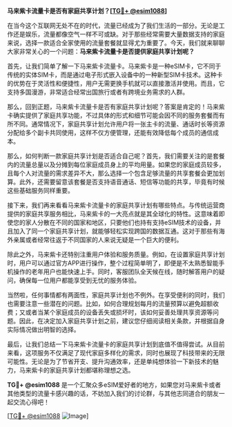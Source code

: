**马来紫卡流量卡是否有家庭共享计划？[[TG💪+ @esim1088](https://t.me/s/esim1088)]**

在当今这个互联网无处不在的时代，流量已经成为了我们生活的一部分。无论是工作还是娱乐，流量都像空气一样不可或缺。对于那些经常需要大量数据支持的家庭来说，选择一款适合全家使用的流量套餐就显得尤为重要了。今天，我们就来聊聊大家非常关心的一个问题：**马来紫卡流量卡是否提供家庭共享计划呢？**

首先，让我们简单了解一下马来紫卡流量卡。马来紫卡是一种eSIM卡，它不同于传统的实体SIM卡，而是通过电子形式嵌入设备中的一种新型SIM卡技术。这种卡的优势在于灵活性和便捷性，用户无需更换手机就可以直接激活并使用。而且，它支持多国漫游，非常适合经常出国旅行或者有跨境业务需求的人群。

那么，回到正题，马来紫卡流量卡是否有家庭共享计划呢？答案是肯定的！马来紫卡确实提供了家庭共享功能，不过具体的形式和细节可能会因不同的服务套餐而有所不同。通常情况下，家庭共享计划允许用户将一张主卡的流量、通话时长等资源分配给多个副卡共同使用，这样不仅方便管理，还能有效降低每个成员的通信成本。

那么，如何判断一款家庭共享计划是否适合自己呢？首先，我们需要关注的是套餐内的流量总量以及分摊到每位家庭成员身上的平均用量。如果您的家庭成员较多，且每个人对流量的需求差异不大，那么选择一个包含足够流量的共享套餐会更加划算。此外，还需要留意该套餐是否支持语音通话、短信等功能的共享，毕竟有时候这些基础服务同样重要。

接下来，我们再来看看马来紫卡流量卡的家庭共享计划有哪些特点。与传统运营商提供的家庭共享服务相比，马来紫卡的一大亮点就是其全球化的特性。这意味着即使您的家人分散在不同的国家和地区，只要他们也持有支持eSIM技术的设备，并且加入了同一个家庭共享计划，就能够轻松实现跨国的数据互通。这对于那些有海外亲属或者经常往返于不同国家的人来说无疑是一个巨大的便利。

除此之外，马来紫卡还特别注重用户体验和服务质量。例如，在设置家庭共享计划时，用户可以通过官方APP进行操作，整个过程简单明了，即便是不太熟悉智能手机操作的老年用户也能快速上手。同时，客服团队全天候在线，随时解答用户的疑问，确保每一位用户都能享受到无忧的服务体验。

当然啦，任何事情都有两面性，家庭共享计划也不例外。在享受便利的同时，我们也需要注意一些潜在的问题。比如，如何合理规划每月的流量预算以避免超额收费；又或者当某个家庭成员的设备丢失或损坏时，该如何妥善处理共享资源等问题。因此，在决定加入家庭共享计划之前，建议您仔细阅读相关条款，并根据自身实际情况做出明智的选择。

最后，让我们总结一下马来紫卡流量卡的家庭共享计划到底值不值得尝试。从目前来看，这项服务不仅满足了现代家庭多样化的需求，同时也展现了科技带来的无限可能性。无论是为了节省开支、提升沟通效率，还是单纯想体验一下新技术的魅力，马来紫卡的家庭共享计划都堪称理想之选。

**TG💪+ @esim1088** 是一个汇聚众多eSIM爱好者的地方，如果您对马来紫卡或者其他类型的流量卡感兴趣的话，不妨加入我们的讨论群，与其他志同道合的朋友一起交流心得吧！

[[TG💪+ @esim1088](https://t.me/s/esim1088) ![Image](https://i.postimg.cc/4NQfJmqS/Snipaste-2025-05-13-00-14-12.png)]